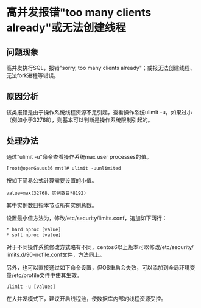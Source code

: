 # 高并发报错"too many clients already"或无法创建线程<a name="ZH-CN_TOPIC_0291615108"></a>

## 问题现象<a name="section1556012104711"></a>

高并发执行SQL，报错"sorry, too many clients already"；或报无法创建线程、无法fork进程等错误。

## 原因分析<a name="section496011141776"></a>

该类报错是由于操作系统线程资源不足引起，查看操作系统ulimit -u，如果过小（例如小于32768），则基本可以判断是操作系统限制引起的。

## 处理办法<a name="section18593181816710"></a>

通过“ulimit -u”命令查看操作系统max user processes的值。

```
[root@openGauss36 mnt]# ulimit -uunlimited
```

按如下简易公式计算需要设置的小值。

```
value=max(32768，实例数目*8192)
```

其中实例数目指本节点所有实例总数。

设置最小值方法为，修改/etc/security/limits.conf，追加如下两行：

```
* hard nproc [value]  
* soft nproc [value] 
```

对于不同操作系统修改方式略有不同，centos6以上版本可以修改/etc/security/ limits.d/90-nofile.conf文件，方法同上。

另外，也可以直接通过如下命令设置，但OS重启会失效，可以添加到全局环境变量/etc/profile文件中使其生效。

```
ulimit -u [values]
```

在大并发模式下，建议开启线程池，使数据库内部的线程资源受控。

